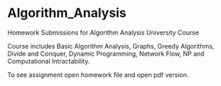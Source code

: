 # Algorithm_Analysis
Homework Submissions for Algorithm Analysis University Course

Course includes Basic Algorithm Analysis, Graphs, Greedy Algorithms, Divide and Conquer, Dynamic Programming, Network Flow, NP and Computational Intractability.

To see assignment open homework file and open pdf version.
